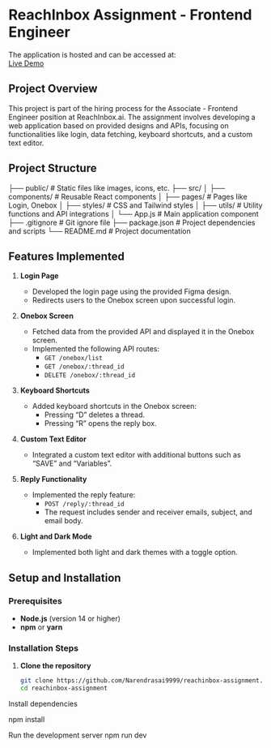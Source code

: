 # ReachInbox Assignment - Frontend Engineer
The application is hosted and can be accessed at:  
[Live Demo](https://reachinbox-assignment-2lxfbl89v-narendra-sais-projects-6cd66ea7.vercel.app/)
## Project Overview

This project is part of the hiring process for the Associate - Frontend Engineer position at ReachInbox.ai. The assignment involves developing a web application based on provided designs and APIs, focusing on functionalities like login, data fetching, keyboard shortcuts, and a custom text editor.

## Project Structure

├── public/ # Static files like images, icons, etc.
├── src/
│ ├── components/ # Reusable React components
│ ├── pages/ # Pages like Login, Onebox
│ ├── styles/ # CSS and Tailwind styles
│ ├── utils/ # Utility functions and API integrations
│ └── App.js # Main application component
├── .gitignore # Git ignore file
├── package.json # Project dependencies and scripts
└── README.md # Project documentation

## Features Implemented

1. **Login Page**
   - Developed the login page using the provided Figma design.
   - Redirects users to the Onebox screen upon successful login.

2. **Onebox Screen**
   - Fetched data from the provided API and displayed it in the Onebox screen.
   - Implemented the following API routes:
     - `GET /onebox/list`
     - `GET /onebox/:thread_id`
     - `DELETE /onebox/:thread_id`

3. **Keyboard Shortcuts**
   - Added keyboard shortcuts in the Onebox screen:
     - Pressing “D” deletes a thread.
     - Pressing “R” opens the reply box.

4. **Custom Text Editor**
   - Integrated a custom text editor with additional buttons such as “SAVE” and “Variables”.

5. **Reply Functionality**
   - Implemented the reply feature:
     - `POST /reply/:thread_id`
     - The request includes sender and receiver emails, subject, and email body.

6. **Light and Dark Mode**
   - Implemented both light and dark themes with a toggle option.

## Setup and Installation

### Prerequisites

- **Node.js** (version 14 or higher)
- **npm** or **yarn**

### Installation Steps

1. **Clone the repository**
   ```bash
   git clone https://github.com/Narendrasai9999/reachinbox-assignment.git
   cd reachinbox-assignment
Install dependencies


npm install


Run the development server
npm run dev


